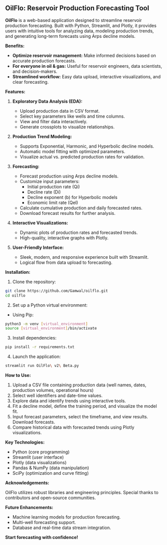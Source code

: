 ## OilFlo: Reservoir Production Forecasting Tool

**OilFlo** is a web-based application designed to streamline reservoir production forecasting. Built with Python, Streamlit, and Plotly, it provides users with intuitive tools for analyzing data, modeling production trends, and generating long-term forecasts using Arps decline models.

**Benefits:**

- **Optimize reservoir management:** Make informed decisions based on accurate production forecasts.
- **For everyone in oil & gas:** Useful for reservoir engineers, data scientists, and decision-makers.
- **Streamlined workflow:** Easy data upload, interactive visualizations, and clear forecasting.

**Features:**

1. **Exploratory Data Analysis (EDA):**

   - Upload production data in CSV format.
   - Select key parameters like wells and time columns.
   - View and filter data interactively.
   - Generate crossplots to visualize relationships.

2. **Production Trend Modeling:**

   - Supports Exponential, Harmonic, and Hyperbolic decline models.
   - Automatic model fitting with optimized parameters.
   - Visualize actual vs. predicted production rates for validation.

3. **Forecasting:**

   - Forecast production using Arps decline models.
   - Customize input parameters:
     - Initial production rate (Qi)
     - Decline rate (Di)
     - Decline exponent (b) for Hyperbolic models
     - Economic limit rate (Qel)
   - Calculate cumulative production and daily forecasted rates.
   - Download forecast results for further analysis.

4. **Interactive Visualizations:**

   - Dynamic plots of production rates and forecasted trends.
   - High-quality, interactive graphs with Plotly.

5. **User-Friendly Interface:**
   - Sleek, modern, and responsive experience built with Streamlit.
   - Logical flow from data upload to forecasting.

**Installation:**

1. Clone the repository:

```bash
git clone https://github.com/Gamwal/oilflo.git
cd oilflo
```

2. Set up a Python virtual environment:

- Using Pip:

```bash
python3 -m venv [virtual_environment]
source [virtual_environment]/bin/activate
```

3. Install dependencies:

```bash
pip install -r requirements.txt
```

4. Launch the application:

```bash
streamlit run OilFlo\ v2\ Beta.py
```

**How to Use:**

1. Upload a CSV file containing production data (well names, dates, production volumes, operational hours)
2. Select well identifiers and date-time values.
3. Explore data and identify trends using interactive tools.
4. Fit a decline model, define the training period, and visualize the model fit.
5. Input forecast parameters, select the timeframe, and view results. Download forecasts.
6. Compare historical data with forecasted trends using Plotly visualizations.

**Key Technologies:**

- Python (core programming)
- Streamlit (user interface)
- Plotly (data visualizations)
- Pandas & NumPy (data manipulation)
- SciPy (optimization and curve fitting)

**Acknowledgements:**

OilFlo utilizes robust libraries and engineering principles. Special thanks to contributors and open-source communities.

**Future Enhancements:**

- Machine learning models for production forecasting.
- Multi-well forecasting support.
- Database and real-time data stream integration.

**Start forecasting with confidence!**
